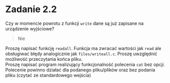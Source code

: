 # Zadanie 2.2   
Czy w momencie powrotu z funkcji `write` dane są już zapisane na urządzenie wyjściowe?

> Nie

Proszę napisać funkcję `readall`. Funkcja ma zwracać wartości jak `read` ale obsługiwać błędy analogicznie jak `files/writeall.c`. Proszę uwzględnić możliwość przeczytania końca pliku.  
Proszę napisać program realizujący funkcjonalność polecenia `cat` bez opcji. Polecenie powinno działać dla podanego pliku/plików oraz bez podania pliku (czytać ze standardowego wejścia)